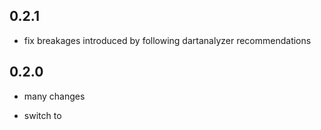 ## 0.2.1

- fix breakages introduced by following dartanalyzer recommendations

## 0.2.0

- many changes
* switch to <template>/.yaml
* predefined libs: :here, :user, :local, :dartrix
* metatemplates
* generic templates
* --Y quasi-fixpoint param, tells template to copy itself
* UI arg handling improvements

## 0.1.23-alpha

- fix bug in template root path

## 0.1.22-alpha

- version checking fixes; temporarily disable config-file load

## 0.1.21-alpha

- README: fix link to hello_dartrix plugin

## 0.1.20-alpha

- list cmd: print path for local plugins; print version; flag to control search of pubdev (default false)

## 0.1.19-alpha

- list cmd: support pub.dev search, improve ui

## 0.1.18-alpha

- Fix other spawning bug - for pkgs in syscache

## 0.1.17-alpha

- Fix spawning bug

## 0.1.16-alpha

- Improve builtin/plugin handling

## 0.1.15-alpha

- Various fixes.

## 0.1.14-alpha

- Logging improvements; add template dart_cmdsuite; generate arg parsing from template yaml files

## 0.1.13-alpha

- Fix logging, use prod filter without asserts

## 0.1.12-alpha

- Fix bug in lists.dart, templatesRoot lookup

## 0.1.11-alpha

- Fix lints

## 0.1.6-alpha

- Initial commit of template dart_clix

## 0.1.5-alpha

- lint fixes

## 0.1.4-alpha

- More cleanup

## 0.1.3-alpha

- Fix all errors/warnings reported by dartanalyzer/pana, run dartfmt

## 0.1.2-alpha

- Minor fixes to make pub.dev less unhappy

## 0.1.0-alpha

- Initial version pushed to pub.dev
